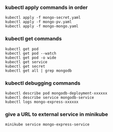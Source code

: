 ### kubectl apply commands in order
    
    kubectl apply -f mongo-secret.yaml
    kubectl apply -f mongo-pv.yaml
    kubectl apply -f mongo-mongo.yaml 


### kubectl get commands

    kubectl get pod
    kubectl get pod --watch
    kubectl get pod -o wide
    kubectl get service
    kubectl get secret
    kubectl get all | grep mongodb

### kubectl debugging commands

    kubectl describe pod mongodb-deployment-xxxxxx
    kubectl describe service mongodb-service
    kubectl logs mongo-express-xxxxxx

### give a URL to external service in minikube

    minikube service mongo-express-service
